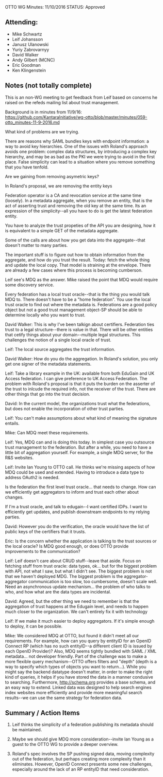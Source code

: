 OTTO WG Minutes: 11/10/2016
STATUS: Approved

## Attending:
 - Mike Schwartz
 - Leif Johansson
 - Janusz Ulanowski
 - Yuriy Zabrovarnyy
 - David Walker
 - Andy Gilbert (MCNC)
 - Eric Goodman
 - Ken Klingenstein

## Notes (not totally complete)

This is an non-WG meeting to get feedback from Leif based on concerns
he raised on the refeds mailing list about trust management.

Background is in minutes from 11/9/16:
 https://github.com/KantaraInitiative/wg-otto/blob/master/minutes/059-otto_minutes-11-9-2016.md

What kind of problems are we trying.

There are reasons why SAML bundles keys with endpoint information:
a way to avoid key hierarchies. One of the issues with Roland's approach
avoids one problem: complex data structures, by introducing a
complex key hierarchy, and may be as bad as the PKI we were trying to
avoid in the first place. False simplicity can lead to a situation
where you remove something that you have tenfold.

Are we gaining from removing asymetric keys?

In Roland's proposal, we are removing the entity keys

Federation operator is a CA and revocation service at the same time
(loosely). In a metadata aggregate, when you remove an entity,
that is the act of asserting trust and removing the old key at the
same time. Its an expression of the simplicity--all you have to
do is get the latest federation entity.

You have to analyze the trust propeties of the API you are designing,
how it is equivalent to a simple GET of the metadata aggregate.

Some of the calls are about how you get data into the aggregate--that
doesn't matter to many parties.

The important stuff is to figure out how to obtain information from the
aggregate, and how do you trust the result. Today: fetch the whole thing
and update the local copy. That model is straining at the envelope. There
are already a few cases where this process is becoming cumberson.

Leif see's MDQ as the answer. Mike raised the point that MDQ would require
some discovery service.

Every federation has a local trust oracle--that is the thing you would
talk MDQ to. There doesn't have to be a "home federation". You use the
local trust oracle to find out where the metadata is. Federations
are a good policy object but not a good trust management object-SP
should be able to determine locally who you want to trust.

David Walker: This is why I've been talkign about certifiers. Federation
ties trust to a legal structure--there is value in that. There will be
other entities that cetify things about your domain--multiple legal
structures. This challenges the notion of a single local oracle of trust.

Leif: The local source aggregates the trust information.

David Walker: How do you do the aggregation. In Roland's solution, you
only get one signer of the metadata statements.

Leif: Take a library example in the UK: available from both EduGain
and UK Access federation. I can give preference to UK Access Federation.
The problem with Roland's proposal is that it puts the burden
on the asserter of the trust to inlcude the required info, not the
receiver of the trust. There are other things that go into the trust
decision.

David: In the current model, the organizations trust what the federations,
but does not enable the incorporation of other trust parties.

Leif: You can't make assumptions about what kind of meaning the signature
entails.

Mike: Can MDQ meet these requirements.

Leif: Yes, MDQ can and is doing this today. In simplest case you
outsource trust management to the federation. But after a while, you
need to have a little bit of aggregation yourself.  For example, a
single MDQ server, for the R&S websites.

Leif: Invite Ian Young to OTTO call. He thinks we're missing aspects
of how MDQ could be used and extended. Having to introduce a data type
to address OAuth2 is needed.

Is the federation the first level trust oracle... that needs to change.
How can we efficiently get aggregators to inform and trust each other
about changes.

If I'm a trust oracle, and talk to edugain--I want certified IDPs.
I want to efficiently get updates, and publish downstream endpoints
to my relying parties.

David: However you do the verification, the oracle would have the
list of public keys of the certifiers that it trusts.

Eric: Is the concern whether the application is talking to the trust
sources or the local oracle? Is MDQ good enough, or does OTTO provide
improvements to the communication?

Leif: Leif doesn't care about CRUD stuff--leave that aside. Focus on
fetching stuff from trust oracle: data types, ok... but for the
biggest problem with API, not what I saw, but what I didn't see.
The biggest problem is not that we haven't deployed MDG. The biggest
problem is the aggregator-aggregator communication is too slow,
too cumbersome, doesn't scale well. Need an asynchronous update
mechanism... the problem of who talks to who, and how what are the
data types are incidental.

David: Agreed, but the other thing we need to remember is that the
aggregation of trust happens at the Edugain level, and needs to
happen much closer to the organization. We can't entirely fix it with
technology

Leif: If we make it much easier to deploy aggregators. If it's simple
enough to deploy, it can be possible.

Mike: We considered MDQ at OTTO, but found it didn't meet all our
requirements. For example, how can you query by entityID for an
OpenID Connect RP (which has no such entityID--a different client ID
is issued by each OpenID Provider)? Also, MDQ seems tightly bundled
with SAML / XML metadata... not developer friendly. Part of the
challenge was to make a more flexible query mechanism--OTTO offers
filters and "depth" (depth is a way to specify which types of objects
you want to return...). While you might say the backend datatype doesn't
matter, in order to make the right kind of queries, it helps if you
have stored the data in a manner condusive to searching. Furthermore,
http://schema.org provides a base schema, and an easy way to extend.
Linked data was designed to help search engines index websites more
efficiently and provide more meaningful search results--we can use the
same strategy for federation data.

## Summary / Action Items

1. Leif thinks the simplicity of a federation publishing its metadata
should be maintained.

2. Maybe we should give MDQ more consideration--invite Ian Young as a
guest to the OTTO WG to provide a deeper overview.

3. Roland's spec involves the SP pushing signed data, moving complexity
out of the federation, but perhaps creating more complexity than it
eliminates. However, OpenID Connect presents some new challenges,
especially around the lack of an RP entityID that need consideration.
